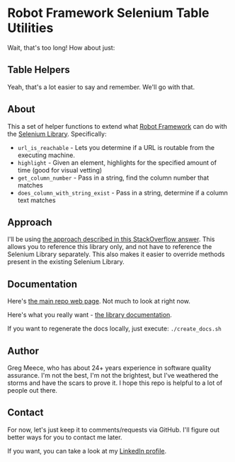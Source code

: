 # Robot Framework Selenium Table Utilities

Wait, that's too long! How about just:

## Table Helpers

Yeah, that's a lot easier to say and remember. We'll go with that.

## About

This a set of helper functions to extend what [Robot Framework](http://robotframework.org/) can do with the [Selenium Library](https://robotframework.org/SeleniumLibrary/SeleniumLibrary.html). Specifically:

- `url_is_reachable` - Lets you determine if a URL is routable from the executing machine.
- `highlight` - Given an element, highlights for the specified amount of time (good for visual vetting)
- `get_column_number` - Pass in a string, find the column number that matches
- `does_column_with_string_exist` - Pass in a string, determine if a column text matches

## Approach

I'll be using [the approach described in this StackOverflow answer](https://goo.gl/TFPc2Q). This allows you to reference this library only, and not have to reference the Selenium Library separately. This also makes it easier to override methods present in the existing Selenium Library.

## Documentation

Here's [the main repo web page](http://glmeece.github.io/RF_Table_Helpers/). Not much to look at right now.

Here's what you really want - [the library documentation](http://glmeece.github.io/RF_Table_Helpers/rf_table_helpers.html).

If you want to regenerate the docs locally, just execute: `./create_docs.sh`

## Author

Greg Meece, who has about 24+ years experience in software quality assurance. I'm not the best, I'm not the brightest, but I've weathered the storms and have the scars to prove it. I hope this repo is helpful to a lot of people out there.

## Contact

For now, let's just keep it to comments/requests via GitHub. I'll figure out better ways for you to contact me later.

If you want, you can take a look at my [LinkedIn profile](https://www.linkedin.com/in/gregmeece).
